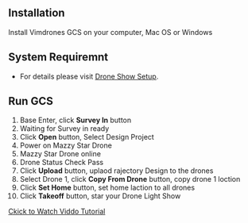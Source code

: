 ## Installation
Install Vimdrones GCS on your computer, Mac OS or Windows

## System Requiremnt
* For details please visit [Drone Show Setup](/setup).

## Run GCS
1. Base Enter, click **Survey In** button 
2. Waiting for Survey in ready
3. Click **Open** button, Select Design Project 
4. Power on Mazzy Star Drone
5. Mazzy Star Drone online
6. Drone Status Check Pass
7. Click **Upload** button, uplaod rajectory Design to the drones
8. Select Drone 1, click **Copy From Drone** button, copy drone 1 loction
9. Click **Set Home** button, set home laction to all drones
10. Click **Takeoff** button, star your Drone Light Show

[Ckick to Watch Viddo Tutorial](https://www.youtube.com/watch?v=N5A8r9rXA68&t=9s)
 

 
 
  


